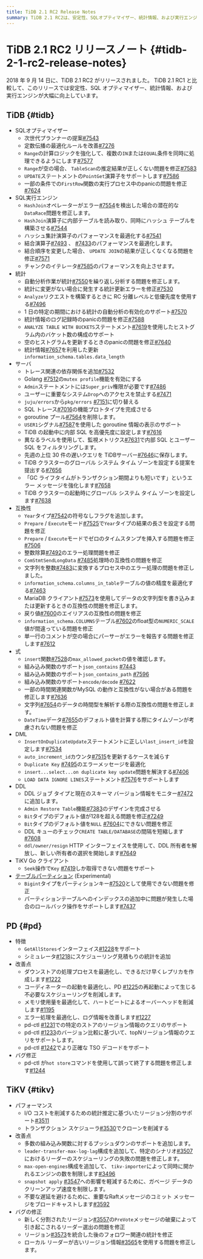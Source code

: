 ```yaml
---
title: TiDB 2.1 RC2 Release Notes
summary: TiDB 2.1 RC2は、安定性、SQLオプティマイザー、統計情報、および実行エンジンの大幅な向上が特徴です。SQLオプティマイザーでは、次世代プランナーの提案や定数伝播の最適化ルールの改善が行われました。SQL実行エンジンでは、様々な演算子のパフォーマンスが最適化されています。統計情報やサーバの改善点も多数あります。PDやTiKVにも多くの改善点があります。
---
```


# TiDB 2.1 RC2 リリースノート {#tidb-2-1-rc2-release-notes}

2018 年 9 月 14 日に、TiDB 2.1 RC2 がリリースされました。 TiDB 2.1 RC1 と比較して、このリリースでは安定性、SQL オプティマイザー、統計情報、および実行エンジンが大幅に向上しています。

## TiDB {#tidb}

-   SQLオプティマイザー
    -   次世代プランナーの提案[#7543](https://github.com/pingcap/tidb/pull/7543)
    -   定数伝播の最適化ルールを改善[#7276](https://github.com/pingcap/tidb/pull/7276)
    -   `Range`の計算ロジックを強化して、複数の`IN`または`EQUAL`条件を同時に処理できるようにします[#7577](https://github.com/pingcap/tidb/pull/7577)
    -   `Range`が空の場合、 `TableScan`の推定結果が正しくない問題を修正[#7583](https://github.com/pingcap/tidb/pull/7583)
    -   `UPDATE`ステートメントの`PointGet`演算子をサポートします[#7586](https://github.com/pingcap/tidb/pull/7586)
    -   一部の条件での`FirstRow`関数の実行プロセス中のpanicの問題を修正[#7624](https://github.com/pingcap/tidb/pull/7624)
-   SQL実行エンジン
    -   `HashJoin`オペレーターがエラー[#7554](https://github.com/pingcap/tidb/pull/7554)を検出した場合の潜在的な`DataRace`問題を修正します。
    -   `HashJoin`演算子に内部テーブルを読み取り、同時にハッシュ テーブルを構築させる[#7544](https://github.com/pingcap/tidb/pull/7544)
    -   ハッシュ集計演算子のパフォーマンスを最適化する[#7541](https://github.com/pingcap/tidb/pull/7541)
    -   結合演算子[#7493](https://github.com/pingcap/tidb/pull/7493) 、 [#7433](https://github.com/pingcap/tidb/pull/7433)のパフォーマンスを最適化します。
    -   結合順序を変更した場合、 `UPDATE JOIN`の結果が正しくなくなる問題を修正[#7571](https://github.com/pingcap/tidb/pull/7571)
    -   チャンクのイテレータ[#7585](https://github.com/pingcap/tidb/pull/7585)のパフォーマンスを向上させます。
-   統計
    -   自動分析作業が統計[#7550](https://github.com/pingcap/tidb/pull/7550)を繰り返し分析する問題を修正します。
    -   統計に変更がない場合に発生する統計更新エラーを修正[#7530](https://github.com/pingcap/tidb/pull/7530)
    -   `Analyze`リクエストを構築するときに RC 分離レベルと低優先度を使用する[#7496](https://github.com/pingcap/tidb/pull/7496)
    -   1 日の特定の期間における統計の自動分析の有効化のサポート[#7570](https://github.com/pingcap/tidb/pull/7570)
    -   統計情報のログ記録時のpanicの問題を修正[#7588](https://github.com/pingcap/tidb/pull/7588)
    -   `ANALYZE TABLE WITH BUCKETS`ステートメント[#7619](https://github.com/pingcap/tidb/pull/7619)を使用したヒストグラム内のバケット数の構成のサポート
    -   空のヒストグラムを更新するときのpanicの問題を修正[#7640](https://github.com/pingcap/tidb/pull/7640)
    -   統計情報[#7657](https://github.com/pingcap/tidb/pull/7657)を利用した更新`information_schema.tables.data_length`
-   サーバ
    -   トレース関連の依存関係を追加[#7532](https://github.com/pingcap/tidb/pull/7532)
    -   Golang [#7512](https://github.com/pingcap/tidb/pull/7512)の`mutex profile`機能を有効にする
    -   `Admin`ステートメントには`Super_priv`権限が必要です[#7486](https://github.com/pingcap/tidb/pull/7486)
    -   ユーザーに重要なシステム`Drop`へのアクセスを禁止する[#7471](https://github.com/pingcap/tidb/pull/7471)
    -   `juju/errors`から`pkg/errors` [#7151](https://github.com/pingcap/tidb/pull/7151)に切り替える
    -   SQL トレース[#7016](https://github.com/pingcap/tidb/pull/7016)の機能プロトタイプを完成させる
    -   goroutine プール[#7564](https://github.com/pingcap/tidb/pull/7564)を削除します。
    -   `USER1`シグナル[#7587](https://github.com/pingcap/tidb/pull/7587)を使用した goroutine 情報の表示のサポート
    -   TiDB の起動中に内部 SQL を高優先度に設定します[#7616](https://github.com/pingcap/tidb/pull/7616)
    -   異なるラベルを使用して、監視メトリクス[#7631](https://github.com/pingcap/tidb/pull/7631)で内部 SQL とユーザー SQL をフィルタリングします。
    -   先週の上位 30 件の遅いクエリを TiDBサーバー[#7646](https://github.com/pingcap/tidb/pull/7646)に保存します。
    -   TiDB クラスターのグローバル システム タイム ゾーンを設定する提案を提出する[#7656](https://github.com/pingcap/tidb/pull/7656)
    -   「GC ライフタイムがトランザクション期間よりも短いです」というエラー メッセージを強化します[#7658](https://github.com/pingcap/tidb/pull/7658)
    -   TiDB クラスターの起動時にグローバル システム タイム ゾーンを設定します[#7638](https://github.com/pingcap/tidb/pull/7638)
-   互換性
    -   `Year`タイプ[#7542](https://github.com/pingcap/tidb/pull/7542)の符号なしフラグを追加します。
    -   `Prepare` / `Execute`モード[#7525](https://github.com/pingcap/tidb/pull/7525)で`Year`タイプの結果の長さを設定する問題を修正
    -   `Prepare` / `Execute`モードでゼロのタイムスタンプを挿入する問題を修正[#7506](https://github.com/pingcap/tidb/pull/7506)
    -   整数除算[#7492](https://github.com/pingcap/tidb/pull/7492)のエラー処理問題を修正
    -   `ComStmtSendLongData` [#7485](https://github.com/pingcap/tidb/pull/7485)処理時の互換性の問題を修正
    -   文字列を整数[#7483](https://github.com/pingcap/tidb/pull/7483)に変換するプロセス中のエラー処理の問題を修正しました。
    -   `information_schema.columns_in_table`テーブルの値の精度を最適化する[#7463](https://github.com/pingcap/tidb/pull/7463)
    -   MariaDB クライアント[#7573](https://github.com/pingcap/tidb/pull/7573)を使用してデータの文字列型を書き込みまたは更新するときの互換性の問題を修正します。
    -   戻り値[#7600](https://github.com/pingcap/tidb/pull/7600)のエイリアスの互換性の問題を修正
    -   `information_schema.COLUMNS`テーブル[#7602](https://github.com/pingcap/tidb/pull/7602)のfloat型の`NUMERIC_SCALE`値が間違っている問題を修正
    -   単一行のコメントが空の場合にパーサーがエラーを報告する問題を修正します[#7612](https://github.com/pingcap/tidb/pull/7612)
-   式
    -   `insert`関数[#7528](https://github.com/pingcap/tidb/pull/7528)の`max_allowed_packet`の値を確認します。
    -   組み込み関数のサポート`json_contains` [#7443](https://github.com/pingcap/tidb/pull/7443)
    -   組み込み関数のサポート`json_contains_path` [#7596](https://github.com/pingcap/tidb/pull/7596)
    -   組み込み関数のサポート`encode/decode` [#7622](https://github.com/pingcap/tidb/pull/7622)
    -   一部の時間関連関数がMySQL の動作と互換性がない場合がある問題を修正します[#7636](https://github.com/pingcap/tidb/pull/7636)
    -   文字列[#7654](https://github.com/pingcap/tidb/pull/7654)のデータの時間型を解析する際の互換性の問題を修正します。
    -   `DateTime`データ[#7655](https://github.com/pingcap/tidb/pull/7655)のデフォルト値を計算する際にタイムゾーンが考慮されない問題を修正
-   DML
    -   `InsertOnDuplicateUpdate`ステートメントに正しい`last_insert_id`を設定します[#7534](https://github.com/pingcap/tidb/pull/7534)
    -   `auto_increment_id`カウンタ[#7515](https://github.com/pingcap/tidb/pull/7515)を更新するケースを減らす
    -   `Duplicate Key` [#7495](https://github.com/pingcap/tidb/pull/7495)のエラーメッセージを最適化
    -   `insert...select...on duplicate key update`問題を解決する[#7406](https://github.com/pingcap/tidb/pull/7406)
    -   `LOAD DATA IGNORE LINES`ステートメント[#7576](https://github.com/pingcap/tidb/pull/7576)をサポートします
-   DDL
    -   DDL ジョブ タイプと現在のスキーマ バージョン情報をモニター[#7472](https://github.com/pingcap/tidb/pull/7472)に追加します。
    -   `Admin Restore Table`機能[#7383](https://github.com/pingcap/tidb/pull/7383)のデザインを完成させる
    -   `Bit`タイプのデフォルト値が128を超える問題を修正[#7249](https://github.com/pingcap/tidb/pull/7249)
    -   `Bit`タイプのデフォルト値を`NULL` [#7604](https://github.com/pingcap/tidb/pull/7604)にできない問題を修正
    -   DDL キューのチェック`CREATE TABLE/DATABASE`の間隔を短縮します[#7608](https://github.com/pingcap/tidb/pull/7608)
    -   `ddl/owner/resign` HTTP インターフェイスを使用して、DDL 所有者を解放し、新しい所有者の選択を開始します[#7649](https://github.com/pingcap/tidb/pull/7649)
-   TiKV Go クライアント
    -   `Seek`操作で`Key` [#7419](https://github.com/pingcap/tidb/pull/7419)しか取得できない問題をサポート
-   [テーブルパーティション](https://github.com/pingcap/tidb/projects/6) (Experimental)
    -   `Bigint`タイプをパーティションキー[#7520](https://github.com/pingcap/tidb/pull/7520)として使用できない問題を修正
    -   パーティションテーブルへのインデックスの追加中に問題が発生した場合のロールバック操作をサポートします[#7437](https://github.com/pingcap/tidb/pull/7437)

## PD {#pd}

-   特徴
    -   `GetAllStores`インターフェイス[#1228](https://github.com/pingcap/pd/pull/1228)をサポート
    -   シミュレータ[#1218](https://github.com/pingcap/pd/pull/1218)にスケジューリング見積もりの​​統計を追加
-   改善点
    -   ダウンストアの処理プロセスを最適化し、できるだけ早くレプリカを作成します[#1222](https://github.com/pingcap/pd/pull/1222)
    -   コーディネーターの起動を最適化し、PD [#1225](https://github.com/pingcap/pd/pull/1225)の再起動によって生じる不必要なスケジューリングを削減します。
    -   メモリ使用量を最適化して、ハートビートによるオーバーヘッドを削減します[#1195](https://github.com/pingcap/pd/pull/1195)
    -   エラー処理を最適化し、ログ情報を改善します[#1227](https://github.com/pingcap/pd/pull/1227)
    -   pd-ctl [#1231](https://github.com/pingcap/pd/pull/1231)での特定のストアのリージョン情報のクエリのサポート
    -   pd-ctl [#1233](https://github.com/pingcap/pd/pull/1233)のバージョン比較に基づいて、topNリージョン情報のクエリをサポートします。
    -   pd-ctl [#1242](https://github.com/pingcap/pd/pull/1242)でより正確な TSO デコードをサポート
-   バグ修正
    -   pd-ctl が`hot store`コマンドを使用して誤って終了する問題を修正します[#1244](https://github.com/pingcap/pd/pull/1244)

## TiKV {#tikv}

-   パフォーマンス
    -   I/O コストを削減するための統計推定に基づいたリージョン分割のサポート[#3511](https://github.com/tikv/tikv/pull/3511)
    -   トランザクション スケジューラ[#3530](https://github.com/tikv/tikv/pull/3530)でクローンを削減する
-   改善点
    -   多数の組み込み関数に対するプッシュダウンのサポートを追加します。
    -   `leader-transfer-max-log-lag`構成を追加して、特定のシナリオ[#3507](https://github.com/tikv/tikv/pull/3507)におけるリーダーのスケジューリングの失敗の問題を修正します。
    -   `max-open-engines`構成を追加して、 `tikv-importer`によって同時に開かれるエンジンの数を制限します[#3496](https://github.com/tikv/tikv/pull/3496)
    -   `snapshot apply` [#3547](https://github.com/tikv/tikv/pull/3547)への影響を軽減するために、ガベージ データのクリーンアップ速度を制限します。
    -   不要な遅延を避けるために、重要なRaftメッセージのコミット メッセージをブロードキャストします[#3592](https://github.com/tikv/tikv/pull/3592)
-   バグの修正
    -   新しく分割されたリージョン[#3557](https://github.com/tikv/tikv/pull/3557)の`PreVote`メッセージの破棄によって引き起こされるリーダー選出の問題を修正
    -   リージョン[#3573](https://github.com/tikv/tikv/pull/3573)を統合した後のフォロワー関連の統計を修正
    -   ローカル リーダーが古いリージョン情報[#3565](https://github.com/tikv/tikv/pull/3565)を使用する問題を修正します。
